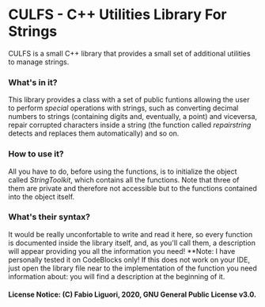 # CULFS - C++ Utilities Library For Strings
CULFS is a small C++ library that provides a small set of additional utilities to manage strings.

### What's in it?
This library provides a class with a set of public funtions allowing the user to perform _special_ operations with strings, such as converting decimal numbers to strings (containing digits and, eventually, a point) and viceversa, repair corrupted characters inside a string (the function called _repairstring_ detects and replaces them automatically) and so on.

### How to use it?
All you have to do, before using the functions, is to initialize the object called _StringToolkit_, which contains all the functions. Note that three of them are private and therefore not accessible but to the functions contained into the object itself.

### What's their syntax?
It would be really unconfortable to write and read it here, so every function is documented inside the library itself, and, as you'll call them, a description will appear providing you all the information you need! **Note: I have personally tested it on CodeBlocks only! If this does not work on your IDE, just open the library file near to the implementation of the function you need information about: you will find a description at the beginning of it.

#### License Notice: (C) Fabio Liguori, 2020, GNU General Public License v3.0.
